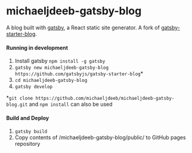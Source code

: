 # michaeljdeeb-gatsby-blog
A blog built with [gatsby](https://github.com/gatsbyjs/gatsby), a React static site generator. A fork of [gatsby-starter-blog](https://github.com/gatsbyjs/gatsby-starter-blog).

#### Running in development
1. Install gatsby `npm install -g gatsby`
2. `gatsby new michaeljdeeb-gatsby-blog https://github.com/gatsbyjs/gatsby-starter-blog`*
3. `cd michaeljdeeb-gatsby-blog`
4. `gatsby develop`


*`git clone https://github.com/michaeljdeeb/michaeljdeeb-gatsby-blog.git` and `npm install` can also be used


#### Build and Deploy
1. `gatsby build`
2. Copy contents of /michaeljdeeb-gatsby-blog/public/ to GitHub pages repository
